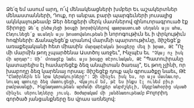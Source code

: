 
Ձե՛զ եմ ասում արդ, ո՜վ մենակեացների խմբեր
Եւ աշակերտներ մենաստանների,
Դուք, որ անբաւ բարի պարգեւների յուսալից
ակնկալութեամբ
Ձեր ձեռքերի մերկ մատներով զինուորագրուած
էք Տիրոջը`
Ձե՛զ ընծայեցի խօսքի խորտիկներով
պատրաստուած սեղանն այս ահա,
Ընդունեցե՛ք աւանդն այս խոստովանութեան` ի
նորոգութիւն եւ ի փրկութիւն հոգիների:
Ճանաչեցե՛ք սրանով մարմնի պարտութիւնը,
Յիշեցէ՛ք առաքելականի հետ միասին`
մարգարէական խօսքերը մեզ ի խրատ,
Թէ` "Ոչ մի մարմին թող չպարծենա
Աստծոյ առջեւ",
Ինչպէս եւ` "Չկայ ոչ իսկ մի արդար":
Մի՛ մոռացէք նաեւ այս խօսքը տէրունական,
Թէ` "Պատուիրանը կատարելիս էլ համարեցէք
ձեզ անպիտան ծառայ",
Եւ թող չլինի, որ խաբողը ձեզ կարենայ որսալ:
Յիշեցէք դուք այն գրուածքը նաեւ,
Թէ` "Ընտիրներն են նրա կերակուրները":
Զի մինչեւ իսկ ես, որ այս մասնաւոր, նուազ
պտուղը ձեզ մատուցեցի,
Վկայում եմ, թէ ես ինքս էլ ունեմ բիւր
բամբասանքի,
Ինքնադատութեան արժանի մեղքեր անբժշկելի,
Սկզբնահօրից սկսած մինչեւ սերունդները յուսկ.
Յօժարակամ մի յանձնառութեամբ`
Բոլորիդ գործած յանցանքները ես վրաս առնելով:

